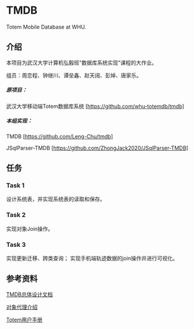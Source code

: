 # TMDB

Totem Mobile Database at WHU.



## 介绍

本项目为武汉大学计算机弘毅班"数据库系统实现"课程的大作业。

组员：周恋程、钟继川、谭垒鑫、赵天阔、彭焯、唐家乐。

##### 原项目：

武汉大学移动端Totem数据库系统 [https://github.com/whu-totemdb/tmdb]

##### 本组实现：

TMDB [https://github.com/Leng-Chu/tmdb]

JSqlParser-TMDB [https://github.com/ZhongJack2020/JSqlParser-TMDB]



## 任务

### Task 1

设计系统表，并实现系统表的读取和保存。

### Task 2

实现对象Join操作。

### Task 3

实现更新迁移、跨类查询； 实现手机端轨迹数据的join操作并进行可视化。



## 参考资料

[TMDB总体设计文档](file/TMDB总体设计文档3.0.pdf)

[对象代理介绍](http://totemdb.whu.edu.cn/upload/202102/02/202102022020113648.pdf)

[Totem用户手册](http://totemdb.whu.edu.cn/upload/202102/02/202102022020276488.pdf)

